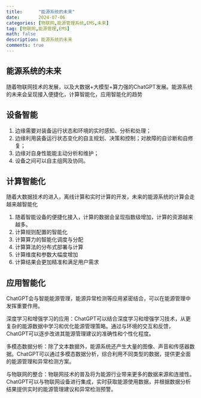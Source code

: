 ```yaml
---
title:      "能源系统的未来"
date:       2024-07-06
categories: [物联网,能源管理系统,EMS,未来]
tag: [物联网,能源管理,EMS]
math: false
description: 能源系统的未来
comments: true
---
```


## 能源系统的未来

随着物联网技术的发展，以及大数据+大模型+算力强的ChatGPT发展。能源系统的未来会呈现接入便捷化，计算智能化，应用智能化的趋势

## 设备智能

1. 边缘需要对装备运行状态和环境的实时感知、分析和处理；
2. 边缘利用装备运行状态变化的自主规划、决策和控制；对故障的自诊断和自修复；
3. 边缘对自身性能能主动分析和维护；
4. 设备之间可以自主组网及协同。

## 计算智能化
随着大数据技术的进入，离线计算和实时计算的开发，未来的能源系统的计算会走越来越智能化
1. 随着智能设备的便捷化接入，计算的数据会呈现指数级增加，计算的资源越来越多。
2. 计算规则配置的智能化
3. 计算算力的智能化调度与分配
4. 计算算法的分布式部署与计算
5. 计算维度和参数大幅度增加
6. 计算结果会更加精准和满足用户需求

## 应用智能化
ChatGPT会与智能能源管理，能源异常检测等应用紧密结合，可以在能源管理中发挥重要作用。

深度学习和增强学习的应用：ChatGPT可以结合深度学习和增强学习技术，从更复杂的能源数据中学习和优化能源管理策略。通过与环境的交互和反馈，ChatGPT可以逐步改进其能源管理建议的准确性和个性化程度。

多模态数据分析：除了文本数据外，能源系统还产生大量的图像、声音和传感器数据。ChatGPT可以通过多模态数据分析，综合利用不同类型的数据，提供更全面的能源管理和异常检测方案。

与物联网的整合：物联网技术的普及将为能源行业带来更多的数据来源和连接性。ChatGPT可以与物联网设备进行集成，实时获取能源使用数据，并根据数据分析结果提供实时的能源管理建议和异常检测预警。
